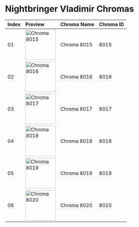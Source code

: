 # Nightbringer Vladimir Chromas

| Index | Preview | Chroma Name | Chroma ID |
|:---|:---|:---|:---|
| 01 | <img src='https://raw.communitydragon.org/latest/plugins/rcp-be-lol-game-data/global/default/v1/champion-chroma-images/8/8015.png' alt='Chroma 8015' width='100'> | Chroma 8015 | 8015 |
| 02 | <img src='https://raw.communitydragon.org/latest/plugins/rcp-be-lol-game-data/global/default/v1/champion-chroma-images/8/8016.png' alt='Chroma 8016' width='100'> | Chroma 8016 | 8016 |
| 03 | <img src='https://raw.communitydragon.org/latest/plugins/rcp-be-lol-game-data/global/default/v1/champion-chroma-images/8/8017.png' alt='Chroma 8017' width='100'> | Chroma 8017 | 8017 |
| 04 | <img src='https://raw.communitydragon.org/latest/plugins/rcp-be-lol-game-data/global/default/v1/champion-chroma-images/8/8018.png' alt='Chroma 8018' width='100'> | Chroma 8018 | 8018 |
| 05 | <img src='https://raw.communitydragon.org/latest/plugins/rcp-be-lol-game-data/global/default/v1/champion-chroma-images/8/8019.png' alt='Chroma 8019' width='100'> | Chroma 8019 | 8019 |
| 06 | <img src='https://raw.communitydragon.org/latest/plugins/rcp-be-lol-game-data/global/default/v1/champion-chroma-images/8/8020.png' alt='Chroma 8020' width='100'> | Chroma 8020 | 8020 |
